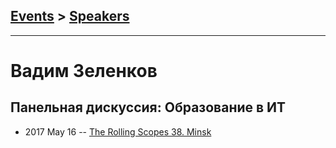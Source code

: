 ## [Events](../README.md) > [Speakers](../speakers.md)
---

# Вадим Зеленков

## Панельная дискуссия: Образование в ИТ
- 2017 May 16 -- [The Rolling Scopes 38. Minsk](https://www.youtube.com/watch?v=pgyoeqaNIzQ)    
